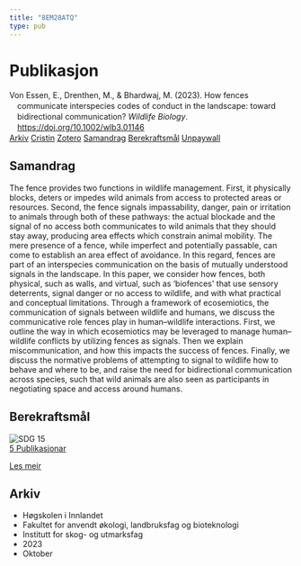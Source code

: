 ```yaml
---
title: "8EM28ATQ"
type: pub
---
```

<h1>Publikasjon</h1>
<article id="csl-bib-container-8EM28ATQ" class="csl-bib-container">
  <div class="csl-bib-body" style="line-height: 1.35; padding-left: 1em; text-indent:-1em;">
  <div class="csl-entry">Von Essen, E., Drenthen, M., &amp; Bhardwaj, M. (2023). How fences communicate interspecies codes of conduct in the landscape: toward bidirectional communication? <i>Wildlife Biology</i>. <a href="https://doi.org/10.1002/wlb3.01146">https://doi.org/10.1002/wlb3.01146</a></div>
</div>
  <div class="csl-bib-buttons">
    <a href="#taxonomy-article-8EM28ATQ" class="csl-bib-button">Arkiv</a>
    <a href="https://app.cristin.no/results/show.jsf?id=2190588" alt="Cristin URL" class="csl-bib-button">Cristin</a>
    <a href="http://zotero.org/groups/5402882/items/8EM28ATQ" alt="Zotero URL" class="csl-bib-button">Zotero</a>
    <a href="#abstract-article-8EM28ATQ" class="csl-bib-button">Samandrag</a>
    <a href="#sdg-article-8EM28ATQ" class="csl-bib-button">Berekraftsmål</a>
    <a href="https://onlinelibrary.wiley.com/doi/pdfdirect/10.1002/wlb3.01146" class="csl-bib-button">Unpaywall</a>
  </div>
  <div id="csl-bib-meta-container-8EM28ATQ"></div>
</article>
<div id="csl-bib-meta-8EM28ATQ" class="csl-bib-meta">
  <article id="abstract-article-8EM28ATQ" class="abstract-article">
    <h1>Samandrag</h1>
    The fence provides two functions in wildlife management. First, it physically blocks, deters or impedes wild animals from access to protected areas or resources. Second, the fence signals impassability, danger, pain or irritation to animals through both of these pathways: the actual blockade and the signal of no access both communicates to wild animals that they should stay away, producing area effects which constrain animal mobility. The mere presence of a fence, while imperfect and potentially passable, can come to establish an area effect of avoidance. In this regard, fences are part of an interspecies communication on the basis of mutually understood signals in the landscape. In this paper, we consider how fences, both physical, such as walls, and virtual, such as ‘biofences' that use sensory deterrents, signal danger or no access to wildlife, and with what practical and conceptual limitations. Through a framework of ecosemiotics, the communication of signals between wildlife and humans, we discuss the communicative role fences play in human–wildlife interactions. First, we outline the way in which ecosemiotics may be leveraged to manage human–wildlife conflicts by utilizing fences as signals. Then we explain miscommunication, and how this impacts the success of fences. Finally, we discuss the normative problems of attempting to signal to wildlife how to behave and where to be, and raise the need for bidirectional communication across species, such that wild animals are also seen as participants in negotiating space and access around humans.
  </article>
  <article id="sdg-article-8EM28ATQ" class="sdg-article">
    <h1>Berekraftsmål</h1>
    <div class="sdg-container"><div id="sdg15" class="sdg"> <img src="{{< params subfolder >}}images/sdg/sdg15_no.png" class="image" alt="SDG 15"> <div class="sdg-overlay"> <a href="{{< params subfolder >}}no/archive/?sdg=15#archive" class="sdg-publication-count"><span>5</span> Publikasjonar</a> <p><a href="NA" class="sdg-read-more">Les meir</a></p> </div> </div></div>
  </article>
  <article id="taxonomy-article-8EM28ATQ" class="taxonomy-article">
    <h1>Arkiv</h1>
    <ul>
      <li>Høgskolen i Innlandet</li>
      <li>Fakultet for anvendt økologi, landbruksfag og bioteknologi</li>
      <li>Institutt for skog- og utmarksfag</li>
      <li>2023</li>
      <li>Oktober</li>
    </ul>
  </article>
</div>
